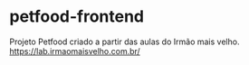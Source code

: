 # petfood-frontend
Projeto Petfood criado a partir das aulas do Irmão mais velho. https://lab.irmaomaisvelho.com.br/ 
